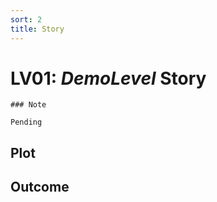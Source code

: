 ```yaml
---
sort: 2
title: Story
---
```


# LV01: *DemoLevel* Story

```note
### Note

Pending
```

## Plot

## Outcome

